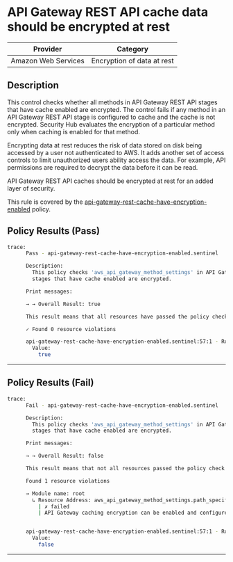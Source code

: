 # API Gateway REST API cache data should be encrypted at rest

| Provider            | Category                   |
|---------------------|----------------------------|
| Amazon Web Services | Encryption of data at rest |

## Description

This control checks whether all methods in API Gateway REST API stages that have cache enabled are encrypted. The control fails if any method in an API Gateway REST API stage is configured to cache and the cache is not encrypted. Security Hub evaluates the encryption of a particular method only when caching is enabled for that method.

Encrypting data at rest reduces the risk of data stored on disk being accessed by a user not authenticated to AWS. It adds another set of access controls to limit unauthorized users ability access the data. For example, API permissions are required to decrypt the data before it can be read.

API Gateway REST API caches should be encrypted at rest for an added layer of security.

This rule is covered by the [api-gateway-rest-cache-have-encryption-enabled](https://github.com/hashicorp/policy-library-FSBP-Policy-Set-for-AWS-Terraform/blob/main/policies/api-gateway/api-gateway-rest-cache-have-encryption-enabled.sentinel) policy.

## Policy Results (Pass)
```bash
trace:
      Pass - api-gateway-rest-cache-have-encryption-enabled.sentinel

      Description:
        This policy checks 'aws_api_gateway_method_settings' in API Gateway REST API
        stages that have cache enabled are encrypted.

      Print messages:

      → → Overall Result: true

      This result means that all resources have passed the policy check for the policy api-gateway-rest-cache-have-encryption-enabled.

      ✓ Found 0 resource violations

      api-gateway-rest-cache-have-encryption-enabled.sentinel:57:1 - Rule "main"
        Value:
          true
```

---

## Policy Results (Fail)
```bash
trace:
      Fail - api-gateway-rest-cache-have-encryption-enabled.sentinel

      Description:
        This policy checks 'aws_api_gateway_method_settings' in API Gateway REST API
        stages that have cache enabled are encrypted.

      Print messages:

      → → Overall Result: false

      This result means that not all resources passed the policy check and the protected behavior is not allowed for the policy api-gateway-rest-cache-have-encryption-enabled.

      Found 1 resource violations

      → Module name: root
        ↳ Resource Address: aws_api_gateway_method_settings.path_specific
          | ✗ failed
          | API Gateway caching encryption can be enabled and configured to encrypt the cache data while at rest. Refer to https://docs.aws.amazon.com/securityhub/latest/userguide/apigateway-controls.html#apigateway-5 for more details.


      api-gateway-rest-cache-have-encryption-enabled.sentinel:57:1 - Rule "main"
        Value:
          false
```

---